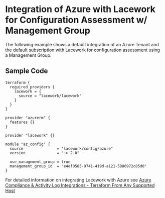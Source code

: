 # Integration of Azure with Lacework for Configuration Assessment w/ Management Group

The following example shows a default integration of an Azure Tenant and the default subscription with Lacework for configuration assessment using a Management Group.

## Sample Code

```hcl
terraform {
  required_providers {
    lacework = {
      source = "lacework/lacework"
    }
  }
}

provider "azurerm" {
  features {}
}

provider "lacework" {}

module "az_config" {
  source               = "lacework/config/azure"
  version              = "~> 2.0"

  use_management_group = true
  management_group_id  = "e4ef0585-9741-419d-a121-5886972c85d0"
}
```

For detailed information on integrating Lacework with Azure see [Azure Compliance & Activity Log Integrations - Terraform From Any Supported Host](https://docs.lacework.net/onboarding/azure-compliance-and-activity-log-integrations-terraform-from-any-supported-host)
